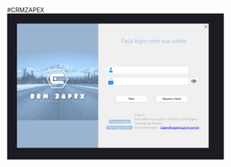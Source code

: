 #CRMZAPEX
<picture>
<img src="https://github.com/afsilva3021/CRMZAPEX/blob/master/imagens/Login.png" alt="Tela de login referente ao sistema">
</picture>
